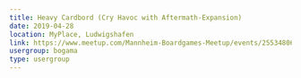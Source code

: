 ```yaml
---
title: Heavy Cardbord (Cry Havoc with Aftermath-Expansion)
date: 2019-04-28
location: MyPlace, Ludwigshafen
link: https://www.meetup.com/Mannheim-Boardgames-Meetup/events/255348067/
usergroup: bogama
type: usergroup
---
```

